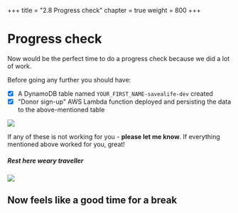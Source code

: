 +++
title = "2.8 Progress check"
chapter = true
weight = 800
+++

# Progress check

Now would be the perfect time to do a progress check because we did a lot of work.

Before going any further you should have:

- [x] A DynamoDB table named `YOUR_FIRST_NAME-savealife-dev` created
- [x] "Donor sign-up" AWS Lambda function deployed and persisting the data to the above-mentioned table

![](/images/28_progress_check.png)

If any of these is not working for you - **please let me know**. If everything mentioned above worked for you, great!

##### Rest here weary traveller
![](/images/rest_here.gif)

## Now feels like a good time for a break